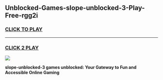 
## Unblocked-Games-slope-unblocked-3-Play-Free-rgg2i
<h3>
<a href="https://premium76.site?title=slope-unblocked-3&ref=21A">CLICK TO PLAY</a></h3>
<hr>

<h3>
<a href="https://premium76.site?title=slope-unblocked-3&ref=21A">CLICK 2 PLAY</a>
  
</h3>

<a href="https://premium76.site?title=slope-unblocked-3&ref=21A"><img src="https://clearcache.store/games.png"></a>


**slope-unblocked-3 games unblocked: Your Gateway to Fun and Accessible Online Gaming**
